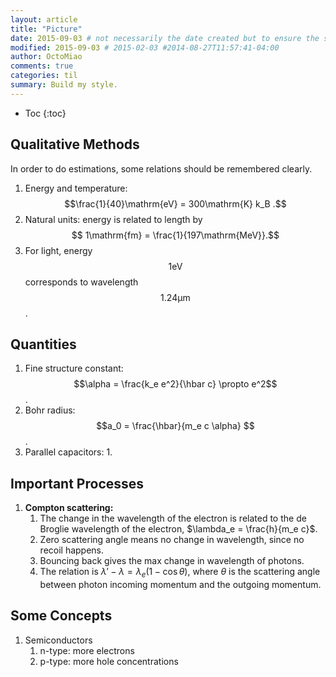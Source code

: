 ```yaml
---
layout: article
title: "Picture"
date: 2015-09-03 # not necessarily the date created but to ensure the sorting of posts
modified: 2015-09-03 # 2015-02-03 #2014-08-27T11:57:41-04:00
author: OctoMiao
comments: true
categories: til
summary: Build my style.
---
```



* Toc
{:toc}

## Qualitative Methods

In order to do estimations, some relations should be remembered clearly.


1. Energy and temperature: $$\frac{1}{40}\mathrm{eV} = 300\mathrm{K} k_B .$$
2. Natural units: energy is related to length by $$ 1\mathrm{fm} = \frac{1}{197\mathrm{MeV}}.$$
3. For light, energy $$1\mathrm{eV}$$ corresponds to wavelength $$1.24\mathrm{\mu m}$$.



## Quantities

1. Fine structure constant: $$\alpha = \frac{k_e e^2}{\hbar c} \propto e^2$$.
2. Bohr radius: $$a_0 = \frac{\hbar}{m_e c \alpha} $$.
3. Parallel capacitors:
   1.



## Important Processes

1. **Compton scattering:**
   1. The change in the wavelength of the electron is related to the de Broglie wavelength of the electron, $\lambda_e  = \frac{h}{m_e c}$.
   2. Zero scattering angle means no change in wavelength, since no recoil happens.
   3. Bouncing back gives the max change in wavelength of photons.
   4. The relation is $\lambda'-\lambda = \lambda_e (1 - \cos \theta)$, where $\theta$ is the scattering angle between photon incoming momentum and the outgoing momentum.



## Some Concepts

1. Semiconductors
   1. n-type: more electrons
   2. p-type: more hole concentrations
